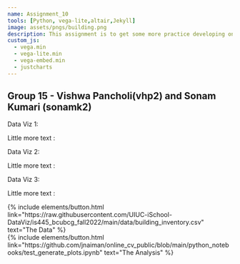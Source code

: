 ```yaml
---
name: Assignment_10
tools: [Python, vega-lite,altair,Jekyll]
image: assets/pngs/building.png
description: This assignment is to get some more practice developing on the web, specifically exporting plots made in Python+altair+vegalite to your github repository.!
custom_js:
  - vega.min
  - vega-lite.min
  - vega-embed.min
  - justcharts
---
```



## Group 15 - Vishwa Pancholi(vhp2) and Sonam Kumari (sonamk2)

Data Viz 1:

<vegachart schema-url="{{ site.baseurl }}/assets/json/sqaurefootage_wrt_bldgstatus.json" style="width: 100%"></vegachart>

Little more text :

Data Viz 2:

<vegachart schema-url="{{ site.baseurl }}/assets/json/usage_description.json" style="width: 100%"></vegachart>

Little more text :

Data Viz 3:

<vegachart schema-url="{{ site.baseurl }}/assets/json/heatmap_linechart.json" style="width: 100%"></vegachart>

Little more text :



<!-- these are written in a combo of html and liquid --> 

<div class="left">
{% include elements/button.html link="https://raw.githubusercontent.com/UIUC-iSchool-DataViz/is445_bcubcg_fall2022/main/data/building_inventory.csv" text="The Data" %}
</div>

<div class="right">
{% include elements/button.html link="https://github.com/jnaiman/online_cv_public/blob/main/python_notebooks/test_generate_plots.ipynb" text="The Analysis" %}
</div>

